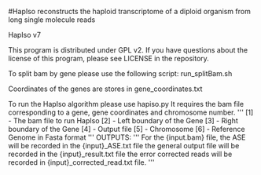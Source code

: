 #HapIso reconstructs the haploid transcriptome of a diploid organism from long single molecule reads

HapIso v7

This program is distributed under GPL v2. If you have questions about the license of this program, please see LICENSE in the repository.

To split bam by gene please use the following script:
run_splitBam.sh

Coordinates of the genes are stores in gene_coordinates.txt

To run the HapIso algorithm please use hapiso.py It requires the bam file corresponding to a gene, gene coordinates and chromosome number.
'''
    [1] - The bam file to run HapIso
    [2] - Left boundary of the Gene
    [3] - Right boundary of the Gene
    [4] - Output file
    [5] - Chromosome
    [6] - Reference Genome in Fasta format 
'''
OUTPUTS:
'''
For the {input.bam} file,
the ASE will be recorded in the {input}_ASE.txt file 
the general output file will be recorded in the {input}_result.txt file 
the error corrected reads will be recorded in {input}_corrected_read.txt file. 
'''







